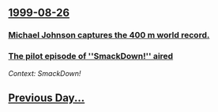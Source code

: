 ## [1999-08-26](/news/1999/08/26/index.md)

### [ Michael Johnson captures the 400 m world record.](/news/1999/08/26/michael-johnson-captures-the-400-m-world-record.md)
### [ The pilot episode of ''SmackDown!'' aired](/news/1999/08/26/the-pilot-episode-of-smackdown-aired.md)
_Context: SmackDown!_

## [Previous Day...](/news/1999/08/25/index.md)

